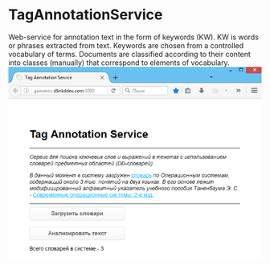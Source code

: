 # TagAnnotationService
Web-service for annotation text in the form of keywords (KW). KW is words or phrases extracted from text.
Keywords  are  chosen  from  a  controlled  vocabulary  of  terms. 
Documents are classified according to their content into classes (manually) that correspond to elements of vocabulary. 
![MainScreen](public/TAS_main_screen.PNG)